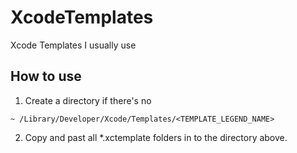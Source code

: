 # XcodeTemplates
Xcode Templates I usually use

## How to use
1. Create a directory if there's no

  `~ /Library/Developer/Xcode/Templates/<TEMPLATE_LEGEND_NAME>`

2. Copy and past all *.xctemplate folders in to the directory above.

